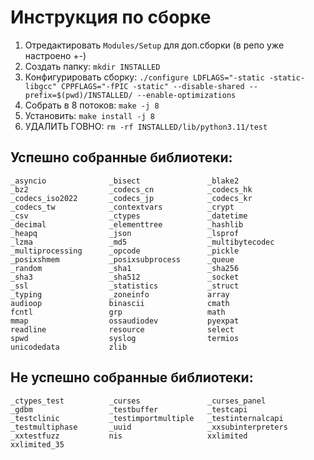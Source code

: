 # Инструкция по сборке
1. Отредактировать `Modules/Setup` для доп.сборки (в репо уже настроено +-)
2. Создать папку: `mkdir INSTALLED`
3. Конфигурировать сборку: `./configure LDFLAGS="-static -static-libgcc" CPPFLAGS="-fPIC -static" --disable-shared --prefix=$(pwd)/INSTALLED/ --enable-optimizations`
4. Собрать в 8 потоков: `make -j 8`
5. Установить: `make install -j 8`
6. УДАЛИТЬ ГОВНО: `rm -rf INSTALLED/lib/python3.11/test`

## Успешно собранные библиотеки:
```
_asyncio              _bisect               _blake2            
_bz2                  _codecs_cn            _codecs_hk         
_codecs_iso2022       _codecs_jp            _codecs_kr         
_codecs_tw            _contextvars          _crypt             
_csv                  _ctypes               _datetime          
_decimal              _elementtree          _hashlib           
_heapq                _json                 _lsprof            
_lzma                 _md5                  _multibytecodec    
_multiprocessing      _opcode               _pickle            
_posixshmem           _posixsubprocess      _queue             
_random               _sha1                 _sha256            
_sha3                 _sha512               _socket            
_ssl                  _statistics           _struct            
_typing               _zoneinfo             array              
audioop               binascii              cmath              
fcntl                 grp                   math               
mmap                  ossaudiodev           pyexpat            
readline              resource              select             
spwd                  syslog                termios            
unicodedata           zlib     
```

## Не успешно собранные библиотеки:
```
_ctypes_test          _curses               _curses_panel      
_gdbm                 _testbuffer           _testcapi          
_testclinic           _testimportmultiple   _testinternalcapi  
_testmultiphase       _uuid                 _xxsubinterpreters 
_xxtestfuzz           nis                   xxlimited          
xxlimited_35                     
```
